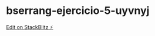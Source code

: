 # bserrang-ejercicio-5-uyvnyj

[Edit on StackBlitz ⚡️](https://stackblitz.com/edit/bserrang-ejercicio-5-uyvnyj)